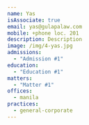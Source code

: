 ```yaml
---
name: Yas
isAssociate: true
email: yas@gulapalaw.com
mobile: +phone loc. 201
description: Description
image: /img/4-yas.jpg
admissions:
  - "Admission #1"
education:
  - "Education #1"
matters:
  - "Matter #1"
offices:
  - manila
practices:
  - general-corporate
---
```

